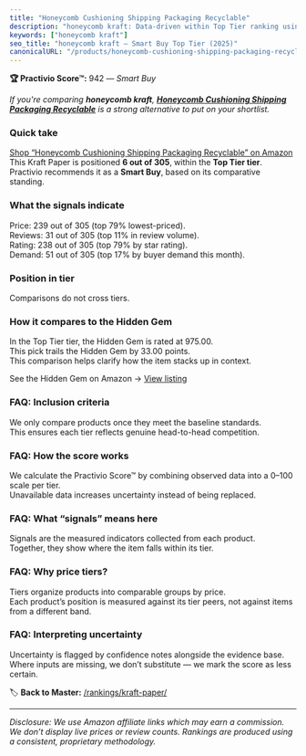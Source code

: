 ```yaml
---
title: "Honeycomb Cushioning Shipping Packaging Recyclable"
description: "honeycomb kraft: Data-driven within Top Tier ranking using the Practivio Score™. Positioned by quality, value, demand, findability, momentum."
keywords: ["honeycomb kraft"]
seo_title: "honeycomb kraft — Smart Buy Top Tier (2025)"
canonicalURL: "/products/honeycomb-cushioning-shipping-packaging-recyclable-B09Y68BMD8/"
---
```


**🏆 Practivio Score™:** 942 — _Smart Buy_


*If you're comparing **honeycomb kraft**, **[Honeycomb Cushioning Shipping Packaging Recyclable](https://www.amazon.com/dp/B09Y68BMD8?tag=practivio-20)** is a strong alternative to put on your shortlist.*
### Quick take
[Shop “Honeycomb Cushioning Shipping Packaging Recyclable” on Amazon](https://www.amazon.com/dp/B09Y68BMD8?tag=practivio-20)
This Kraft Paper is positioned **6 out of 305**, within the **Top Tier tier**.  
Practivio recommends it as a **Smart Buy**, based on its comparative standing.

### What the signals indicate
Price: 239 out of 305 (top 79% lowest-priced).  
Reviews: 31 out of 305 (top 11% in review volume).  
Rating: 238 out of 305 (top 79% by star rating).  
Demand: 51 out of 305 (top 17% by buyer demand this month).

### Position in tier
Comparisons do not cross tiers.

### How it compares to the Hidden Gem
In the Top Tier tier, the Hidden Gem is rated at 975.00.  
This pick trails the Hidden Gem by 33.00 points.  
This comparison helps clarify how the item stacks up in context.  

See the Hidden Gem on Amazon → [View listing](https://www.amazon.com/dp/B07Q2XWN5R?tag=practivio-20)

### FAQ: Inclusion criteria
We only compare products once they meet the baseline standards.  
This ensures each tier reflects genuine head-to-head competition.

### FAQ: How the score works
We calculate the Practivio Score™ by combining observed data into a 0–100 scale per tier.  
Unavailable data increases uncertainty instead of being replaced.

### FAQ: What “signals” means here
Signals are the measured indicators collected from each product.  
Together, they show where the item falls within its tier.

### FAQ: Why price tiers?
Tiers organize products into comparable groups by price.  
Each product’s position is measured against its tier peers, not against items from a different band.

### FAQ: Interpreting uncertainty
Uncertainty is flagged by confidence notes alongside the evidence base.  
Where inputs are missing, we don’t substitute — we mark the score as less certain.


🏷️ **Back to Master:** [/rankings/kraft-paper/](/rankings/kraft-paper/)

---
_Disclosure: We use Amazon affiliate links which may earn a commission. We don’t display live prices or review counts. Rankings are produced using a consistent, proprietary methodology._
